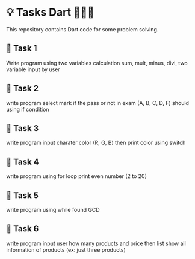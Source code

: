 # 💡 Tasks Dart 👩🏻‍💻
This repository contains Dart code for some problem solving.
## 🧩 Task 1 
Write program using two variables calculation sum, mult, minus, divi, two variable input by user
## 🧩 Task 2 
write program select mark if the pass or not in exam (A, B, C, D, F) should using if condition
## 🧩 Task 3 
write program input charater color (R, G, B) then print color using switch  
## 🧩 Task 4 
write program using for loop print even number (2 to 20)
## 🧩 Task 5 
write program using while found GCD 
## 🧩 Task 6 
write program input user how many products and price then list show all information of products (ex: just three products) 
